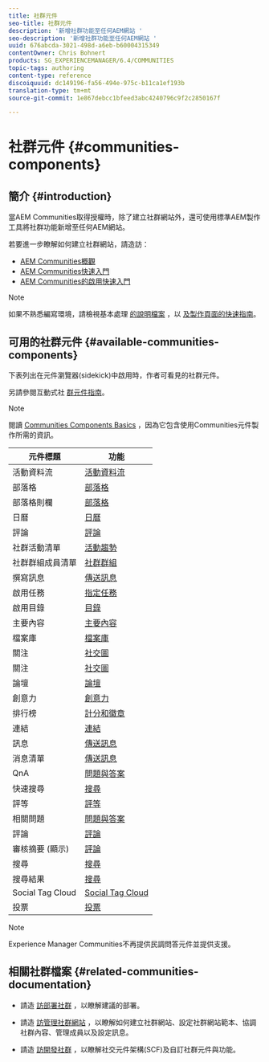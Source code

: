 ```yaml
---
title: 社群元件
seo-title: 社群元件
description: '新增社群功能至任何AEM網站 '
seo-description: '新增社群功能至任何AEM網站 '
uuid: 676abcda-3021-498d-a6eb-b60004315349
contentOwner: Chris Bohnert
products: SG_EXPERIENCEMANAGER/6.4/COMMUNITIES
topic-tags: authoring
content-type: reference
discoiquuid: dc149196-fa56-494e-975c-b11ca1ef193b
translation-type: tm+mt
source-git-commit: 1e867debcc1bfeed3abc4240796c9f2c2850167f

---
```



# 社群元件 {#communities-components}

## 簡介 {#introduction}

當AEM Communities取得授權時，除了建立社群網站外，還可使用標準AEM製作工具將社群功能新增至任何AEM網站。

若要進一步瞭解如何建立社群網站，請造訪：

* [AEM Communities概觀](overview.md)
* [AEM Communities快速入門](getting-started.md)
* [AEM Communities的啟用快速入門](getting-started-enablement.md)

>[!NOTE]
>
>如果不熟悉編寫環境，請檢視基本處理 [的說明檔案](../../help/sites-authoring/basic-handling.md) ，以 [及製作頁面的快速指南](../../help/sites-authoring/qg-page-authoring.md)。

## 可用的社群元件 {#available-communities-components}

下表列出在元件瀏覽器(sidekick)中啟用時，作者可看見的社群元件。

另請參閱互動式社 [群元件指南](components-guide.md)。

>[!NOTE]
>
>閱讀 [Communities Components Basics](basics.md) ，因為它包含使用Communities元件製作所需的資訊。

| **元件標題** | **功能** |
|---|---|
| 活動資料流 | [活動資料流](activities.md) |
| 部落格 | [部落格](blog-feature.md) |
| 部落格則欄 | [部落格](blog-feature.md) |
| 日曆 | [日曆](calendar.md) |
| 評論 | [評論](comments.md) |
| 社群活動清單 | [活動趨勢](trends.md) |
| 社群群組成員清單 | [社群群組](creating-groups.md) |
| 撰寫訊息 | [傳送訊息](configure-messaging.md) |
| 啟用任務 | [指定任務](assignments.md) |
| 啟用目錄 | [目錄](catalog.md) |
| 主要內容 | [主要內容](featured.md) |
| 檔案庫 | [檔案庫](file-library.md) |
| 關注 | [社交圖](socialgraph.md) |
| 關注 | [社交圖](socialgraph.md) |
| 論壇 | [論壇](forum.md) |
| 創意力 | [創意力](ideation-feature.md) |
| 排行榜 | [計分和徽章](enabling-leaderboard.md) |
| 連結 | [連結](liking.md) |
| 訊息 | [傳送訊息](configure-messaging.md) |
| 消息清單 | [傳送訊息](configure-messaging.md) |
| QnA | [問題與答案](working-with-qna.md) |
| 快速搜尋 | [搜尋](search.md) |
| 評等 | [評等](rating.md) |
| 相關問題 | [問題與答案](working-with-qna.md) |
| 評論 | [評論](reviews.md) |
| 審核摘要 (顯示) | [評論](reviews.md) |
| 搜尋 | [搜尋](search.md) |
| 搜尋結果 | [搜尋](search.md) |
| Social Tag Cloud | [Social Tag Cloud](tagcloud.md) |
| 投票 | [投票](voting.md) |

>[!NOTE]
>
>Experience Manager Communities不再提供民調問答元件並提供支援。

## 相關社群檔案 {#related-communities-documentation}

* 請造 [訪部署社群](deploy-communities.md) ，以瞭解建議的部署。

* 請造 [訪管理社群網站](administer-landing.md) ，以瞭解如何建立社群網站、設定社群網站範本、協調社群內容、管理成員以及設定訊息。

* 請造 [訪開發社群](communities.md) ，以瞭解社交元件架構(SCF)及自訂社群元件與功能。


